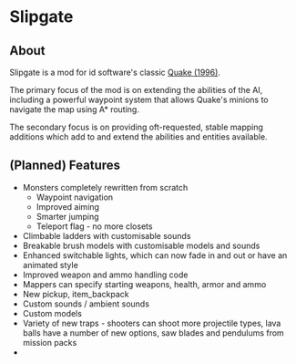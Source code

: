 # Slipgate

## About

Slipgate is a mod for id software's classic [Quake (1996)](https://github.com/id-Software/Quake).

The primary focus of the mod is on extending the abilities of the AI, including a powerful waypoint system that allows Quake's minions to navigate the map using A* routing.

The secondary focus is on providing oft-requested, stable mapping additions which add to and extend the abilities and entities available.

## (Planned) Features

- Monsters completely rewritten from scratch
    - Waypoint navigation
    - Improved aiming
    - Smarter jumping
    - Teleport flag - no more closets
- Climbable ladders with customisable sounds
- Breakable brush models with customisable models and sounds
- Enhanced switchable lights, which can now fade in and out or have an animated style
- Improved weapon and ammo handling code
- Mappers can specify starting weapons, health, armor and ammo
- New pickup, item_backpack
- Custom sounds / ambient sounds
- Custom models
- Variety of new traps - shooters can shoot more projectile types, lava balls have a number of new options, saw blades and pendulums from mission packs
- 